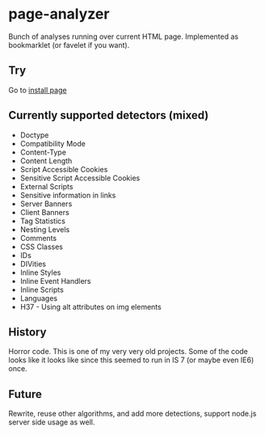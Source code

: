 # page-analyzer


Bunch of analyses running over current HTML page.
Implemented  as bookmarklet (or favelet if you want).


## Try

Go to [install page](https://gratex.github.io/page-analyzer/favelets/analyzer/install.html)

## Currently supported detectors (mixed)

- Doctype
- Compatibility Mode
- Content-Type
- Content Length
- Script Accessible Cookies
- Sensitive Script Accessible Cookies
- External Scripts
- Sensitive information in links
- Server Banners
- Client Banners
- Tag Statistics
- Nesting Levels
- Comments
- CSS Classes
- IDs
- DIVities
- Inline Styles
- Inline Event Handlers
- Inline Scripts
- Languages
- H37 - Using alt attributes on img elements


## History
Horror code. This is one of my very very old projects.
Some of the code looks like it looks like since this seemed to run in IS 7 (or maybe even IE6) once.

## Future
Rewrite, reuse other algorithms, and add more detections, support node.js server side usage as well.